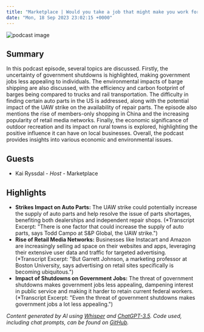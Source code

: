 ```yaml
---
title: "Marketplace | Would you take a job that might make you work for free?"
date: "Mon, 18 Sep 2023 23:02:15 +0000"
---
```


![podcast image](https://www.marketplace.org/wp-content/uploads/2019/05/MP_show-1.png)

## Summary

In this podcast episode, several topics are discussed. Firstly, the uncertainty of government shutdowns is highlighted, making government jobs less appealing to individuals. The environmental impacts of barge shipping are also discussed, with the efficiency and carbon footprint of barges being compared to trucks and rail transportation. The difficulty in finding certain auto parts in the US is addressed, along with the potential impact of the UAW strike on the availability of repair parts. The episode also mentions the rise of members-only shopping in China and the increasing popularity of retail media networks. Finally, the economic significance of outdoor recreation and its impact on rural towns is explored, highlighting the positive influence it can have on local businesses. Overall, the podcast provides insights into various economic and environmental issues.

## Guests

- Kai Ryssdal - _Host_ - Marketplace

## Highlights

- **Strikes Impact on Auto Parts:** The UAW strike could potentially increase the supply of auto parts and help resolve the issue of parts shortages, benefiting both dealerships and independent repair shops. (*Transcript Excerpt: "There is one factor that could increase the supply of auto parts, says Todd Campo at S&P Global, the UAW strike.")
- **Rise of Retail Media Networks:** Businesses like Instacart and Amazon are increasingly selling ad space on their websites and apps, leveraging their extensive user data and traffic for targeted advertising. (*Transcript Excerpt: "But Garrett Johnson, a marketing professor at Boston University, says advertising on retail sites specifically is becoming ubiquitous.")
- **Impact of Shutdowns on Government Jobs:** The threat of government shutdowns makes government jobs less appealing, dampening interest in public service and making it harder to retain current federal workers. (*Transcript Excerpt: "Even the threat of government shutdowns makes government jobs a lot less appealing.")

_Content generated by AI using [Whisper](https://openai.com/research/whisper) and [ChatGPT-3.5](https://openai.com/blog/chatgpt). Code used, including chat prompts, can be found on [GitHub](https://github.com/dustinbrownman/podcast-parser/blob/main/app/functions.py)._
